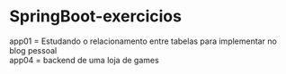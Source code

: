 # SpringBoot-exercicios

app01 = Estudando o relacionamento entre tabelas para implementar no blog pessoal <br>
app04 = backend de uma loja de games
